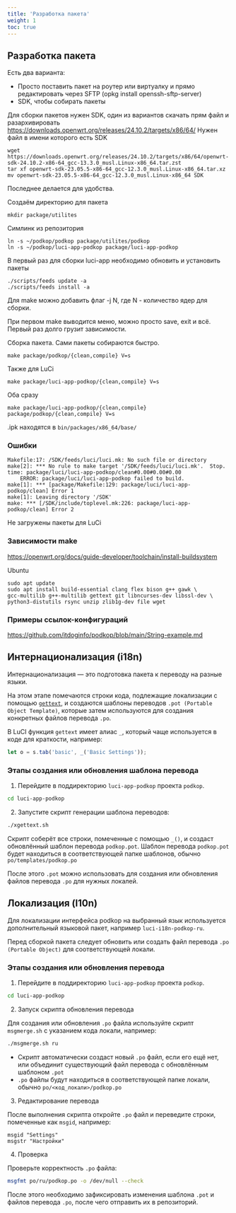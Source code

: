 ```yaml
---
title: 'Разработка пакета'
weight: 1
toc: true
---
```


## Разработка пакета

Есть два варианта:
- Просто поставить пакет на роутер или виртуалку и прямо редактировать через SFTP (opkg install openssh-sftp-server)
- SDK, чтобы собирать пакеты

Для сборки пакетов нужен SDK, один из вариантов скачать прям файл и разархивировать
https://downloads.openwrt.org/releases/24.10.2/targets/x86/64/
Нужен файл в имени которого есть SDK

```
wget https://downloads.openwrt.org/releases/24.10.2/targets/x86/64/openwrt-sdk-24.10.2-x86-64_gcc-13.3.0_musl.Linux-x86_64.tar.zst
tar xf openwrt-sdk-23.05.5-x86-64_gcc-12.3.0_musl.Linux-x86_64.tar.xz
mv openwrt-sdk-23.05.5-x86-64_gcc-12.3.0_musl.Linux-x86_64 SDK
```
Последнее делается для удобства.

Создаём директорию для пакета
```
mkdir package/utilites
```

Симлинк из репозитория
```
ln -s ~/podkop/podkop package/utilites/podkop
ln -s ~/podkop/luci-app-podkop package/luci-app-podkop
```

В первый раз для сборки luci-app необходимо обновить и установить пакеты
```
./scripts/feeds update -a
./scripts/feeds install -a
```

Для make можно добавить флаг -j N, где N - количество ядер для сборки.

При первом make выводится меню, можно просто save, exit и всё. Первый раз долго грузит зависимости.

Сборка пакета. Сами пакеты собираются быстро.
```
make package/podkop/{clean,compile} V=s
```

Также для LuCi
```
make package/luci-app-podkop/{clean,compile} V=s
```

Оба сразу
```
make package/luci-app-podkop/{clean,compile} package/podkop/{clean,compile} V=s
```

.ipk находятся в `bin/packages/x86_64/base/`

### Ошибки
```
Makefile:17: /SDK/feeds/luci/luci.mk: No such file or directory
make[2]: *** No rule to make target '/SDK/feeds/luci/luci.mk'.  Stop.
time: package/luci/luci-app-podkop/clean#0.00#0.00#0.00
    ERROR: package/luci/luci-app-podkop failed to build.
make[1]: *** [package/Makefile:129: package/luci/luci-app-podkop/clean] Error 1
make[1]: Leaving directory '/SDK'
make: *** [/SDK/include/toplevel.mk:226: package/luci-app-podkop/clean] Error 2
```

Не загружены пакеты для LuCi

### Зависимости make 
https://openwrt.org/docs/guide-developer/toolchain/install-buildsystem

Ubuntu
```
sudo apt update
sudo apt install build-essential clang flex bison g++ gawk \
gcc-multilib g++-multilib gettext git libncurses-dev libssl-dev \
python3-distutils rsync unzip zlib1g-dev file wget
```

### Примеры ссылок-конфигураций
https://github.com/itdoginfo/podkop/blob/main/String-example.md

## Интернационализация (i18n)

Интернационализация — это подготовка пакета к переводу на разные языки. 

На этом этапе помечаются строки кода, подлежащие локализации с помощью [`gettext`](https://www.gnu.org/software/gettext/),
и создаются шаблоны переводов `.pot (Portable Object Template)`, 
которые затем используются для создания конкретных файлов перевода `.po`.

В LuCI функция `gettext` имеет алиас `_`, который чаще используется в коде для краткости, например:
```javascript
let o = s.tab('basic', _('Basic Settings'));
```

### Этапы создания или обновления шаблона перевода
1. Перейдите в поддиректорию `luci-app-podkop` проекта `podkop`.

```bash
cd luci-app-podkop
```

2. Запустите скрипт генерации шаблона переводов:
```bash
./xgettext.sh 
```
Скрипт соберёт все строки, помеченные с помощью `_()`, и создаст обновлённый шаблон перевода `podkop.pot`.
Шаблон перевода `podkop.pot` будет находиться в соответствующей папке шаблонов, обычно `po/templates/podkop.po`

После этого `.pot` можно использовать для создания или обновления файлов перевода `.po` для нужных локалей.

## Локализация (l10n)

Для локализации интерфейса podkop на выбранный язык используется дополнительный языковой пакет, например `luci-i18n-podkop-ru`.

Перед сборкой пакета следует обновить или создать файл перевода `.po (Portable Object)` для соответствующей локали.

### Этапы создания или обновления перевода

1. Перейдите в поддиректорию `luci-app-podkop` проекта `podkop`.

```bash
cd luci-app-podkop
```

2. Запуск скрипта обновления перевода

Для создания или обновления `.po` файла используйте скрипт `msgmerge.sh` с указанием кода локали, например:
```bash
./msgmerge.sh ru
```
* Скрипт автоматически создаст новый `.po` файл, если его ещё нет, или объединит существующий файл перевода с 
обновлённым шаблоном `.pot`
* `.po` файлы будут находиться в соответствующей папке локали, обычно `po/<код_локали>/podkop.po`

3. Редактирование перевода

После выполнения скрипта откройте `.po` файл и переведите строки, помеченные как `msgid`, например:
```text
msgid "Settings"
msgstr "Настройки"
```

4. Проверка

Проверьте корректность `.po` файла:
```bash
msgfmt po/ru/podkop.po -o /dev/null --check
```
После этого необходимо зафиксировать изменения шаблона `.pot` и файлов перевода `.po`, после чего отправить их в репозиторий.
